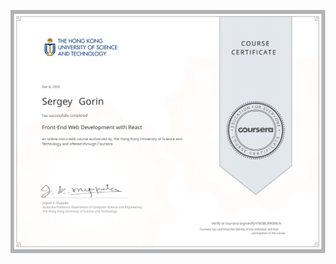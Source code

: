 ![](https://github.com/seygorin/create-react-app-coursera/blob/main/certificate/Coursera%20VS6S8UXRGMUV.svg)

